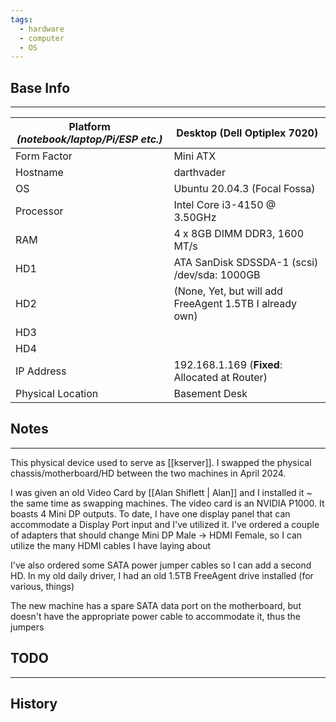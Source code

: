 ```yaml
---
tags:
  - hardware
  - computer
  - OS
---
```


## Base Info
---

| Platform _(notebook/laptop/Pi/ESP etc.)_ | Desktop (Dell Optiplex 7020)                            |
| ---------------------------------------- | ------------------------------------------------------- |
| Form Factor                              | Mini ATX                                                |
| Hostname                                 | darthvader                                              |
| OS                                       | Ubuntu 20.04.3 (Focal Fossa)                            |
| Processor                                | Intel Core i3-4150 @ 3.50GHz                            |
| RAM                                      | 4 x 8GB DIMM DDR3, 1600 MT/s                            |
| HD1                                      | ATA SanDisk SDSSDA-1 (scsi)<br>/dev/sda: 1000GB         |
| HD2                                      | (None, Yet, but will add FreeAgent 1.5TB I already own) |
| HD3                                      |                                                         |
| HD4                                      |                                                         |
| IP Address                               | 192.168.1.169 (**Fixed**: Allocated at Router)          |
| Physical Location                        | Basement Desk                                           |

## Notes
---
This physical device used to serve as [[kserver]].  I swapped the physical chassis/motherboard/HD between the two machines in April 2024.

I was given an old Video Card by [[Alan Shiflett | Alan]] and I installed it ~ the same time as swapping machines.  The video card is an NVIDIA P1000.  It boasts 4 Mini DP outputs.  To date, I have one display panel that can accommodate a Display Port input and I've utilized it.  I've ordered a couple of adapters that should change Mini DP Male -> HDMI Female, so I can utilize the many HDMI cables I have laying about

I've also ordered some SATA power jumper cables so I can add a second HD.  In my old daily driver, I had an old 1.5TB FreeAgent drive installed (for various, things)

The new machine has a spare SATA data port on the motherboard, but doesn't have the appropriate power cable to accommodate it, thus the jumpers


## TODO
---



## History

